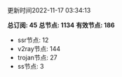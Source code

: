 更新时间2022-11-17 03:34:13

**总订阅: 45**
**总节点: 1134**
**有效节点: 186**
- ssr节点: 12
- v2ray节点: 144
- trojan节点: 27
- ss节点: 3
